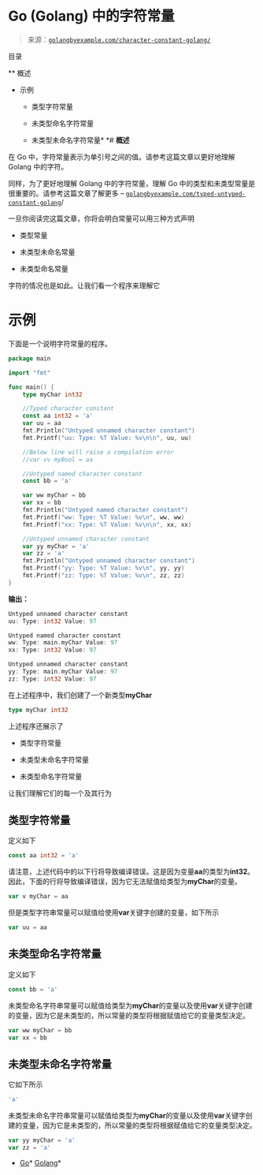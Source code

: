 <!--yml

分类：未分类

日期：2024-10-13 06:28:28

-->

# Go (Golang) 中的字符常量

> 来源：[`golangbyexample.com/character-constant-golang/`](https://golangbyexample.com/character-constant-golang/)

目录

**   概述

+   示例

    +   类型字符常量

    +   未类型命名字符常量

    +   未类型未命名字符常量*  *# **概述**

在 Go 中，字符常量表示为单引号之间的值。请参考这篇文章以更好地理解 Golang 中的字符。

同样，为了更好地理解 Golang 中的字符常量，理解 Go 中的类型和未类型常量是很重要的。请参考这篇文章了解更多 – [`golangbyexample.com/typed-untyped-constant-golang`](https://golangbyexample.com/typed-untyped-constant-golang)/

一旦你阅读完这篇文章，你将会明白常量可以用三种方式声明

+   类型常量

+   未类型未命名常量

+   未类型命名常量

字符的情况也是如此。让我们看一个程序来理解它

# **示例**

下面是一个说明字符常量的程序。

```go
package main

import "fmt"

func main() {
	type myChar int32

	//Typed character constant
	const aa int32 = 'a'
	var uu = aa
	fmt.Println("Untyped unnamed character constant")
	fmt.Printf("uu: Type: %T Value: %v\n\n", uu, uu)

	//Below line will raise a compilation error
	//var vv myBool = aa

	//Untyped named character constant
	const bb = 'a'

	var ww myChar = bb
	var xx = bb
	fmt.Println("Untyped named character constant")
	fmt.Printf("ww: Type: %T Value: %v\n", ww, ww)
	fmt.Printf("xx: Type: %T Value: %v\n\n", xx, xx)

	//Untyped unnamed character constant
	var yy myChar = 'a'
	var zz = 'a'
	fmt.Println("Untyped unnamed character constant")
	fmt.Printf("yy: Type: %T Value: %v\n", yy, yy)
	fmt.Printf("zz: Type: %T Value: %v\n", zz, zz)
}
```

**输出：**

```go
Untyped unnamed character constant
uu: Type: int32 Value: 97

Untyped named character constant
ww: Type: main.myChar Value: 97
xx: Type: int32 Value: 97

Untyped unnamed character constant
yy: Type: main.myChar Value: 97
zz: Type: int32 Value: 97
```

在上述程序中，我们创建了一个新类型**myChar**

```go
type myChar int32
```

上述程序还展示了

+   类型字符常量

+   未类型未命名字符常量

+   未类型命名字符常量

让我们理解它们的每一个及其行为

## **类型字符常量**

定义如下

```go
const aa int32 = 'a'
```

请注意，上述代码中的以下行将导致编译错误。这是因为变量**aa**的类型为**int32**。因此，下面的行将导致编译错误，因为它无法赋值给类型为**myChar**的变量。

```go
var v myChar = aa
```

但是类型字符串常量可以赋值给使用**var**关键字创建的变量，如下所示

```go
var uu = aa
```

## **未类型命名字符常量**

定义如下

```go
const bb = 'a'
```

未类型命名字符串常量可以赋值给类型为**myChar**的变量以及使用**var**关键字创建的变量，因为它是未类型的，所以常量的类型将根据赋值给它的变量类型决定。

```go
var ww myChar = bb
var xx = bb
```

## **未类型未命名字符常量**

它如下所示

```go
'a'
```

未类型未命名字符串常量可以赋值给类型为**myChar**的变量以及使用**var**关键字创建的变量，因为它是未类型的，所以常量的类型将根据赋值给它的变量类型决定。

```go
var yy myChar = 'a'
var zz = 'a'
```

+   [Go](https://golangbyexample.com/tag/go/)*   [Golang](https://golangbyexample.com/tag/golang/)*
